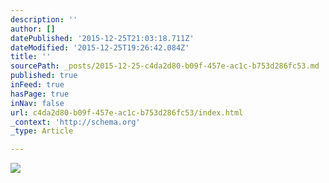 ```yaml
---
description: ''
author: []
datePublished: '2015-12-25T21:03:18.711Z'
dateModified: '2015-12-25T19:26:42.084Z'
title: ''
sourcePath: _posts/2015-12-25-c4da2d80-b09f-457e-ac1c-b753d286fc53.md
published: true
inFeed: true
hasPage: true
inNav: false
url: c4da2d80-b09f-457e-ac1c-b753d286fc53/index.html
_context: 'http://schema.org'
_type: Article

---
```

![](https://the-grid-user-content.s3-us-west-2.amazonaws.com/25c9081a-1fb0-4ead-806e-b2adf324a6a1.png)